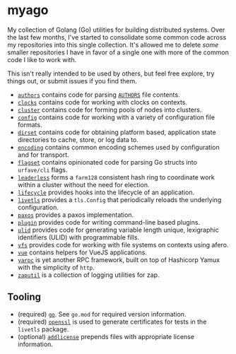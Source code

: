 # myago

My collection of Golang (Go) utilities for building distributed systems. Over the last few months, I've started to
consolidate some common code across my repositories into this single collection. It's allowed me to delete _some_
smaller repositories I have in favor of a single one with more of the common code I like to work with.

This isn't really intended to be used by others, but feel free explore, try things out, or submit issues if you find
them.

- [`authors`](authors) contains code for parsing [`AUTHORS`](https://opensource.google/docs/releasing/authors/) file contents.
- [`clocks`](clocks) contains code for working with clocks on contexts.
- [`cluster`](cluster) contains code for forming pools of nodes into clusters.
- [`config`](config) contains code for working with a variety of configuration file formats.
- [`dirset`](dirset) contains code for obtaining platform based, application state directories to cache, store, or log data to.
- [`encoding`](encoding) contains common encoding schemes used by configuration and for transport.
- [`flagset`](flagset) contains opinionated code for parsing Go structs into `urfave/cli` flags.
- [`leaderless`](leaderless) forms a `farm128` consistent hash ring to coordinate work within a cluster without the need for election.
- [`lifecycle`](lifecycle) provides hooks into the lifecycle of an application.
- [`livetls`](livetls) provides a `tls.Config` that periodically reloads the underlying configuration.
- [`paxos`](paxos) provides a paxos implementation.
- [`plugin`](plugin) provides code for writing command-line based plugins.
- [`ulid`](ulid) provides code for generating variable length unique, lexigraphic identifiers (ULID) with programmable fills.
- [`vfs`](vfs) provides code for working with file systems on contexts using afero.
- [`vue`](vue) contains helpers for VueJS applications.
- [`yarpc`](yarpc) is yet another RPC framework, built on top of Hashicorp Yamux with the simplicity of `http`.
- [`zaputil`](zaputil) is a collection of logging utilities for zap.

## Tooling

- (required) [`go`](https://golang.org/). See `go.mod` for required version information.
- (required) [`openssl`](https://www.openssl.org/) is used to generate certificates for tests in the `livetls` package.
- (optional) [`addlicense`](https://github.com/google/addlicense) prepends files with appropriate license information.

